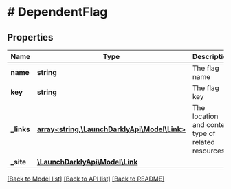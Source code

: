 # # DependentFlag

## Properties

Name | Type | Description | Notes
------------ | ------------- | ------------- | -------------
**name** | **string** | The flag name | [optional]
**key** | **string** | The flag key |
**_links** | [**array<string,\LaunchDarklyApi\Model\Link>**](Link.md) | The location and content type of related resources |
**_site** | [**\LaunchDarklyApi\Model\Link**](Link.md) |  |

[[Back to Model list]](../../README.md#models) [[Back to API list]](../../README.md#endpoints) [[Back to README]](../../README.md)

